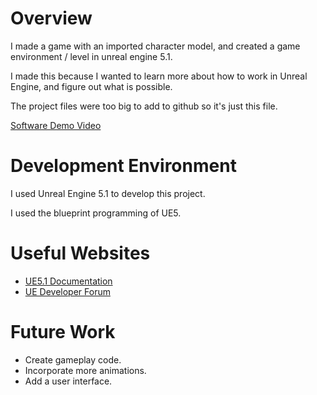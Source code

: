 # Overview

I made a game with an imported character model, and created a game environment / level in unreal engine 5.1.

I made this because I wanted to learn more about how to work in Unreal Engine, and figure out what is possible.

The project files were too big to add to github so it's just this file.

[Software Demo Video](https://youtu.be/York0Ke-cew)

# Development Environment

I used Unreal Engine 5.1 to develop this project.

I used the blueprint programming of UE5.

# Useful Websites

* [UE5.1 Documentation](https://docs.unrealengine.com/5.1/en-US/)
* [UE Developer Forum](https://forums.unrealengine.com/categories?tag=unreal-engine)

# Future Work

* Create gameplay code.
* Incorporate more animations.
* Add a user interface.